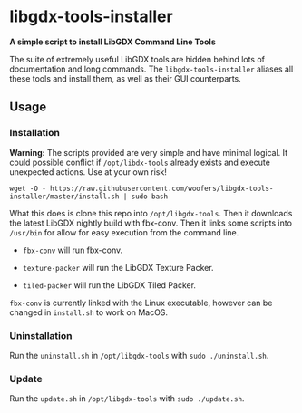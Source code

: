 # libgdx-tools-installer

**A simple script to install LibGDX Command Line Tools**

The suite of extremely useful LibGDX tools are hidden behind lots of documentation and long commands.  The `libgdx-tools-installer` aliases all these tools and install them, as well as their GUI counterparts.

## Usage

### Installation

**Warning:** The scripts provided are very simple and have minimal logical.  It could possible conflict if `/opt/libdx-tools` already exists and execute unexpected actions. Use at your own risk!

`wget -O - https://raw.githubusercontent.com/woofers/libgdx-tools-installer/master/install.sh | sudo bash`

What this does is clone this repo into `/opt/libgdx-tools`.  Then it downloads the latest LibGDX nightly build with fbx-conv.  Then it links some scripts into `/usr/bin` for allow for easy execution from the command line.

-   `fbx-conv` will run fbx-conv.

-   `texture-packer` will run the LibGDX Texture Packer.

-   `tiled-packer` will run the LibGDX Tiled Packer.

`fbx-conv` is currently linked with the Linux executable, however can be changed in `install.sh` to work on MacOS.

### Uninstallation

Run the `uninstall.sh` in `/opt/libgdx-tools` with `sudo ./uninstall.sh`.

### Update

Run the `update.sh` in `/opt/libgdx-tools` with `sudo ./update.sh`.

